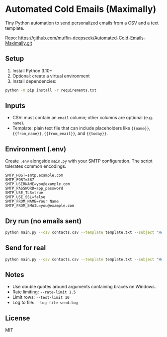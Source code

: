 # Automated Cold Emails (Maximally)

Tiny Python automation to send personalized emails from a CSV and a text template.

Repo: https://github.com/muffin-deepseek/Automated-Cold-Emails-Maximally.git

## Setup

1. Install Python 3.10+
2. Optional: create a virtual environment
3. Install dependencies:
```bash
python -m pip install -r requirements.txt
```

## Inputs
- CSV: must contain an `email` column; other columns are optional (e.g. `name`).
- Template: plain text file that can include placeholders like `{{name}}`, `{{from_name}}`, `{{from_email}}`, and `{{today}}`.

## Environment (.env)
Create `.env` alongside `main.py` with your SMTP configuration. The script tolerates common encodings.
```
SMTP_HOST=smtp.example.com
SMTP_PORT=587
SMTP_USERNAME=you@example.com
SMTP_PASSWORD=app_password
SMTP_USE_TLS=true
SMTP_USE_SSL=false
SMTP_FROM_NAME=Your Name
SMTP_FROM_EMAIL=you@example.com
```

## Dry run (no emails sent)
```bash
python main.py --csv contacts.csv --template template.txt --subject "Hello {{name}}" --from-name "Your Name" --from-email you@example.com --dry-run -v
```

## Send for real
```bash
python main.py --csv contacts.csv --template template.txt --subject "Hello {{name}}" --from-name "Your Name" --from-email you@example.com -v
```

## Notes
- Use double quotes around arguments containing braces on Windows.
- Rate limiting: `--rate-limit 1.5`
- Limit rows: `--test-limit 10`
- Log to file: `--log-file send.log`

## License
MIT
